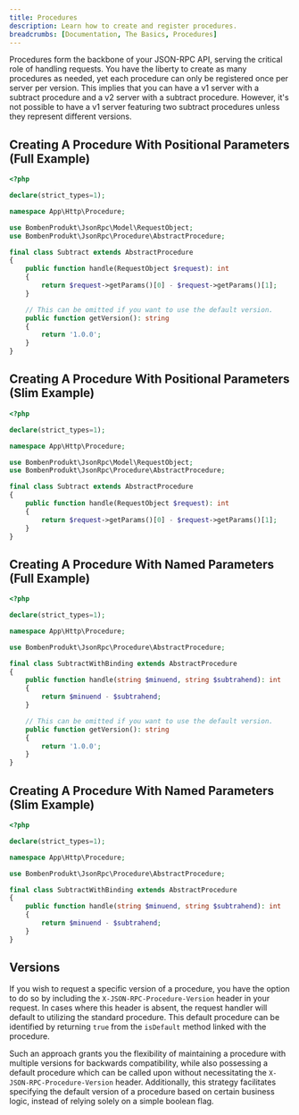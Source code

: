 ```yaml
---
title: Procedures
description: Learn how to create and register procedures.
breadcrumbs: [Documentation, The Basics, Procedures]
---
```


Procedures form the backbone of your JSON-RPC API, serving the critical role of handling requests. You have the liberty to create as many procedures as needed, yet each procedure can only be registered once per server per version. This implies that you can have a v1 server with a subtract procedure and a v2 server with a subtract procedure. However, it's not possible to have a v1 server featuring two subtract procedures unless they represent different versions.

## Creating A Procedure With Positional Parameters (Full Example)

```php
<?php

declare(strict_types=1);

namespace App\Http\Procedure;

use BombenProdukt\JsonRpc\Model\RequestObject;
use BombenProdukt\JsonRpc\Procedure\AbstractProcedure;

final class Subtract extends AbstractProcedure
{
    public function handle(RequestObject $request): int
    {
        return $request->getParams()[0] - $request->getParams()[1];
    }

    // This can be omitted if you want to use the default version.
    public function getVersion(): string
    {
        return '1.0.0';
    }
}
```

## Creating A Procedure With Positional Parameters (Slim Example)

```php
<?php

declare(strict_types=1);

namespace App\Http\Procedure;

use BombenProdukt\JsonRpc\Model\RequestObject;
use BombenProdukt\JsonRpc\Procedure\AbstractProcedure;

final class Subtract extends AbstractProcedure
{
    public function handle(RequestObject $request): int
    {
        return $request->getParams()[0] - $request->getParams()[1];
    }
}
```

## Creating A Procedure With Named Parameters (Full Example)

```php
<?php

declare(strict_types=1);

namespace App\Http\Procedure;

use BombenProdukt\JsonRpc\Procedure\AbstractProcedure;

final class SubtractWithBinding extends AbstractProcedure
{
    public function handle(string $minuend, string $subtrahend): int
    {
        return $minuend - $subtrahend;
    }

    // This can be omitted if you want to use the default version.
    public function getVersion(): string
    {
        return '1.0.0';
    }
}
```

## Creating A Procedure With Named Parameters (Slim Example)

```php
<?php

declare(strict_types=1);

namespace App\Http\Procedure;

use BombenProdukt\JsonRpc\Procedure\AbstractProcedure;

final class SubtractWithBinding extends AbstractProcedure
{
    public function handle(string $minuend, string $subtrahend): int
    {
        return $minuend - $subtrahend;
    }
}
```

## Versions

If you wish to request a specific version of a procedure, you have the option to do so by including the `X-JSON-RPC-Procedure-Version` header in your request. In cases where this header is absent, the request handler will default to utilizing the standard procedure. This default procedure can be identified by returning `true` from the `isDefault` method linked with the procedure.

Such an approach grants you the flexibility of maintaining a procedure with multiple versions for backwards compatibility, while also possessing a default procedure which can be called upon without necessitating the `X-JSON-RPC-Procedure-Version` header. Additionally, this strategy facilitates specifying the default version of a procedure based on certain business logic, instead of relying solely on a simple boolean flag.
